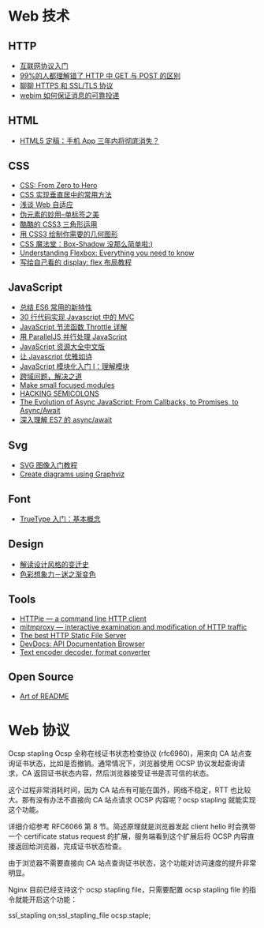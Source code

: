 # Web 技术

## HTTP

- [互联网协议入门](http://www.ruanyifeng.com/blog/2012/05/internet_protocol_suite_part_i.html)
- [99%的人都理解错了 HTTP 中 GET 与 POST 的区别](https://zhuanlan.zhihu.com/p/22536382)
- [聊聊 HTTPS 和 SSL/TLS 协议](http://mp.weixin.qq.com/s?__biz=MjM5ODE0MTM1MA==&mid=204884896&idx=1&sn=039ecac06ffc7e57e3d38f6d54480492#rd)
- [webim 如何保证消息的可靠投递](http://www.habadog.com/2015/04/29/webim-msg-send-ack/)

## HTML

- [HTML5 定稿：手机 App 三年内将彻底消失？](http://mp.weixin.qq.com/s?__biz=MzAxODIwNzc4NQ==&mid=204304446&idx=1&sn=aec247fc38409da7b2c5cea0ace35f6d)

## CSS

- [CSS: From Zero to Hero](https://dev.to/aspittel/css-from-zero-to-hero-3o16)
- [CSS 实现垂直居中的常用方法](http://www.cnblogs.com/yugege/p/5246652.html)
- [浅谈 Web 自适应](http://www.cnblogs.com/constantince/p/5708930.html)
- [伪元素的妙用–单标签之美](http://web.jobbole.com/86261/)
- [酷酷的 CSS3 三角形运用](http://www.cnblogs.com/keepfool/p/5616326.html)
- [用 CSS3 绘制你需要的几何图形](http://www.cnblogs.com/wdlhao/p/5751211.html)
- [CSS 魔法堂：Box-Shadow 没那么简单啦:)](http://web.jobbole.com/86168/)
- [Understanding Flexbox: Everything you need to know](https://medium.freecodecamp.org/understanding-flexbox-everything-you-need-to-know-b4013d4dc9af)
- [写给自己看的 display: flex 布局教程](https://www.zhangxinxu.com/wordpress/2018/10/display-flex-css3-css/)

## JavaScript

- [总结 ES6 常用的新特性](http://luckykun.com/work/2016-05-10/es6-feature.html)
- [30 行代码实现 Javascript 中的 MVC](http://www.cnblogs.com/front-end-ralph/p/5190442.html)
- [JavaScript 节流函数 Throttle 详解](https://keelii.github.io/2016/06/11/javascript-throttle/)
- [用 ParallelJS 并行处理 JavaScript](http://web.jobbole.com/86557/)
- [JavaScript 资源大全中文版](https://github.com/jobbole/awesome-javascript-cn)
- [让 Javascript 优雅如诗](http://www.ycwalker.com/2016/09/19/elegant-javascript/)
- [JavaScript 模块化入门 Ⅰ：理解模块](https://zhuanlan.zhihu.com/p/22890374)
- [跨域问题，解决之道](http://blog.720ui.com/2016/web_cross_domain/)
- [Make small focused modules](https://github.com/sindresorhus/ama/issues/10#issuecomment-117766328)
- [HACKING SEMICOLONS](https://slides.com/evanyou/semicolons)
- [The Evolution of Async JavaScript: From Callbacks, to Promises, to Async/Await](https://tylermcginnis.com/async-javascript-from-callbacks-to-promises-to-async-await/)
- [深入理解 ES7 的 async/await](http://coolcao.com/2016/12/12/deeper-understanding-of-async-await/)

## Svg

- [SVG 图像入门教程](http://www.ruanyifeng.com/blog/2018/08/svg.html)
- [Create diagrams using Graphviz](https://ncona.com/2020/06/create-diagrams-with-code-using-graphviz/)

## Font

- [TrueType 入门：基本概念](https://mp.weixin.qq.com/s/4ITS940TWItraV5NZGGDWw)

## Design

- [解读设计风格的变迁史](http://www.jianshu.com/p/3bb4f671094f)
- [色彩想象力－迷之渐变色](https://blog.maxleap.cn/archives/1201)

## Tools

- [HTTPie — a command line HTTP client](https://httpie.org/)
- [mitmproxy — interactive examination and modification of HTTP traffic](https://mitmproxy.org/)
- [The best HTTP Static File Server](https://github.com/codeskyblue/gohttpserver)
- [DevDocs: API Documentation Browser](http://devdocs.io/)
- [Text encoder decoder, format converter](https://toolkit.site/)

## Open Source

- [Art of README](https://github.com/noffle/art-of-readme/blob/master/README-zh.md)

# Web 协议

Ocsp stapling
Ocsp 全称在线证书状态检查协议 (rfc6960)，用来向 CA 站点查询证书状态，比如是否撤销。通常情况下，浏览器使用 OCSP 协议发起查询请求，CA 返回证书状态内容，然后浏览器接受证书是否可信的状态。

这个过程非常消耗时间，因为 CA 站点有可能在国外，网络不稳定，RTT 也比较大。那有没有办法不直接向 CA 站点请求 OCSP 内容呢？ocsp stapling 就能实现这个功能。

详细介绍参考 RFC6066 第 8 节。简述原理就是浏览器发起 client hello 时会携带一个 certificate status request 的扩展，服务端看到这个扩展后将 OCSP 内容直接返回给浏览器，完成证书状态检查。

由于浏览器不需要直接向 CA 站点查询证书状态，这个功能对访问速度的提升非常明显。

Nginx 目前已经支持这个 ocsp stapling file，只需要配置 ocsp stapling file 的指令就能开启这个功能：

ssl_stapling on;ssl_stapling_file ocsp.staple;
